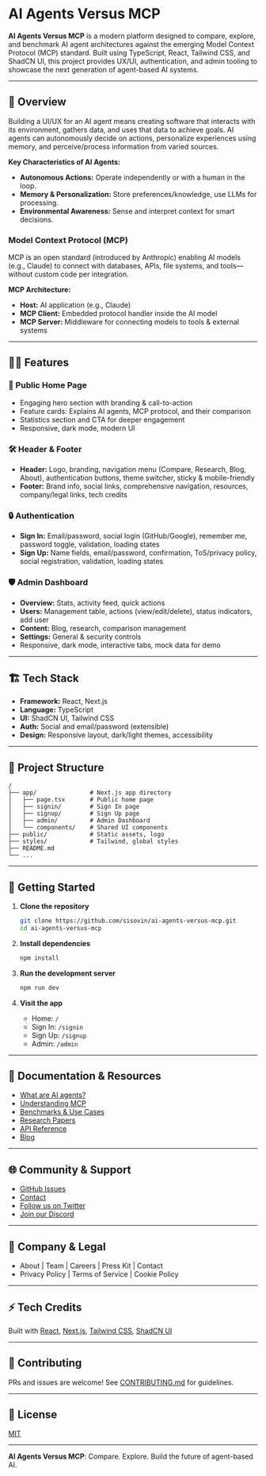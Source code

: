 # AI Agents Versus MCP

**AI Agents Versus MCP** is a modern platform designed to compare, explore, and benchmark AI agent architectures against the emerging Model Context Protocol (MCP) standard. Built using TypeScript, React, Tailwind CSS, and ShadCN UI, this project provides UX/UI, authentication, and admin tooling to showcase the next generation of agent-based AI systems.

---

## 🚀 Overview

Building a UI/UX for an AI agent means creating software that interacts with its environment, gathers data, and uses that data to achieve goals. AI agents can autonomously decide on actions, personalize experiences using memory, and perceive/process information from varied sources.

**Key Characteristics of AI Agents:**
- **Autonomous Actions:** Operate independently or with a human in the loop.
- **Memory & Personalization:** Store preferences/knowledge, use LLMs for processing.
- **Environmental Awareness:** Sense and interpret context for smart decisions.

### Model Context Protocol (MCP)

MCP is an open standard (introduced by Anthropic) enabling AI models (e.g., Claude) to connect with databases, APIs, file systems, and tools—without custom code per integration.

**MCP Architecture:**
- **Host:** AI application (e.g., Claude)
- **MCP Client:** Embedded protocol handler inside the AI model
- **MCP Server:** Middleware for connecting models to tools & external systems

---

## 🧑‍💻 Features

### 🌟 Public Home Page
- Engaging hero section with branding & call-to-action
- Feature cards: Explains AI agents, MCP protocol, and their comparison
- Statistics section and CTA for deeper engagement
- Responsive, dark mode, modern UI

### 🛠️ Header & Footer
- **Header:** Logo, branding, navigation menu (Compare, Research, Blog, About), authentication buttons, theme switcher, sticky & mobile-friendly
- **Footer:** Brand info, social links, comprehensive navigation, resources, company/legal links, tech credits

### 🔒 Authentication
- **Sign In:** Email/password, social login (GitHub/Google), remember me, password toggle, validation, loading states
- **Sign Up:** Name fields, email/password, confirmation, ToS/privacy policy, social registration, validation, loading states

### 🛡️ Admin Dashboard
- **Overview:** Stats, activity feed, quick actions
- **Users:** Management table, actions (view/edit/delete), status indicators, add user
- **Content:** Blog, research, comparison management
- **Settings:** General & security controls
- Responsive, dark mode, interactive tabs, mock data for demo

---

## 🏗️ Tech Stack

- **Framework:** React, Next.js
- **Language:** TypeScript
- **UI:** ShadCN UI, Tailwind CSS
- **Auth:** Social and email/password (extensible)
- **Design:** Responsive layout, dark/light themes, accessibility

---

## 📁 Project Structure

```
/
├── app/               # Next.js app directory
│   ├── page.tsx       # Public home page
│   ├── signin/        # Sign In page
│   ├── signup/        # Sign Up page
│   ├── admin/         # Admin Dashboard
│   └── components/    # Shared UI components
├── public/            # Static assets, logo
├── styles/            # Tailwind, global styles
├── README.md
└── ...
```

---

## 🔗 Getting Started

1. **Clone the repository**
   ```bash
   git clone https://github.com/sisovin/ai-agents-versus-mcp.git
   cd ai-agents-versus-mcp
   ```

2. **Install dependencies**
   ```bash
   npm install
   ```

3. **Run the development server**
   ```bash
   npm run dev
   ```

4. **Visit the app**
   - Home: `/`
   - Sign In: `/signin`
   - Sign Up: `/signup`
   - Admin: `/admin`

---

## 📝 Documentation & Resources

- [What are AI agents?](#)
- [Understanding MCP](#)
- [Benchmarks & Use Cases](#)
- [Research Papers](#)
- [API Reference](#)
- [Blog](#)

---

## 🌐 Community & Support

- [GitHub Issues](https://github.com/sisovin/ai-agents-versus-mcp/issues)
- [Contact](mailto:your@email.com)
- [Follow us on Twitter](#)
- [Join our Discord](#)

---

## 🏢 Company & Legal

- About | Team | Careers | Press Kit | Contact
- Privacy Policy | Terms of Service | Cookie Policy

---

## ⚡ Tech Credits

Built with [React](https://react.dev/), [Next.js](https://nextjs.org/), [Tailwind CSS](https://tailwindcss.com/), [ShadCN UI](https://ui.shadcn.com/)

---

## 🤝 Contributing

PRs and issues are welcome! See [CONTRIBUTING.md](CONTRIBUTING.md) for guidelines.

---

## 📄 License

[MIT](LICENSE)

---

**AI Agents Versus MCP**: Compare. Explore. Build the future of agent-based AI.
